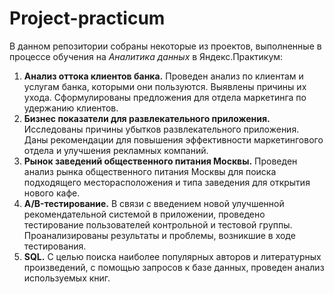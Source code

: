 # Project-practicum

В данном репозитории собраны некоторые из проектов, выполненные в процессе обучения на *Аналитика данных* в Яндекс.Практикум:
1. **Анализ оттока клиентов банка.**  Проведен анализ по клиентам и услугам банка, которыми они пользуются. Выявлены причины их ухода. Сформулированы предложения для отдела маркетинга по удержанию клиентов.
2. **Бизнес показатели для развлекательного приложения.** Исследованы причины убытков развлекательного приложения. Даны рекомендации для повышения эффективности маркетингового отдела и улучшения рекламных компаний.
3. **Рынок заведений общественного питания Москвы.** Проведен анализ рынка общественного питания Москвы для поиска подходящего месторасположения и типа заведения для открытия нового кафе.
4. **A/B-тестирование.** В связи с введением новой улучшенной рекомендательной системой в приложении, проведено тестирование пользователей контрольной и тестовой группы. Проанализированы результаты и проблемы, возникшие в ходе тестирования.
5. **SQL.** С целью поиска наиболее популярных авторов и литературных произведений, с помощью запросов к базе данных, проведен анализ используемых книг. 
